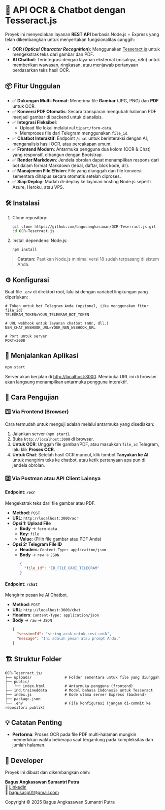 # 🚀 API OCR & Chatbot dengan Tesseract.js

Proyek ini menyediakan layanan **REST API** berbasis Node.js + Express yang telah dikembangkan untuk menyertakan fungsionalitas canggih:

* **OCR (*Optical Character Recognition*)**: Menggunakan [Tesseract.js](https://tesseract.projectnaptha.com/) untuk mengekstrak teks dari gambar dan PDF.
* **AI Chatbot**: Terintegrasi dengan layanan eksternal (misalnya, n8n) untuk memberikan wawasan, ringkasan, atau menjawab pertanyaan berdasarkan teks hasil OCR.

## 📦 Fitur Unggulan

* ✅ **Dukungan Multi-Format**: Menerima file **Gambar** (JPG, PNG) dan **PDF** untuk OCR.
* ✅ **Konversi PDF Otomatis**: Secara transparan mengubah halaman PDF menjadi gambar di backend untuk dianalisis.
* ✅ **Integrasi Fleksibel**:
  * Upload file lokal melalui `multipart/form-data`.
  * Memproses file dari Telegram menggunakan `file_id`.
* ✅ **Chatbot Interaktif**: Endpoint `/chat` untuk berinteraksi dengan AI, menganalisis hasil OCR, atau percakapan umum.
* ✅ **Frontend Modern**: Antarmuka pengguna dua kolom (OCR & Chat) yang responsif, dibangun dengan Bootstrap.
* ✅ **Render Markdown**: Jendela obrolan dapat menampilkan respons dari bot dalam format Markdown (tebal, daftar, blok kode, dll).
* ✅ **Manajemen File Efisien**: File yang diunggah dan file konversi sementara dihapus secara otomatis setelah diproses.
* ✅ **Siap Deploy**: Mudah di-deploy ke layanan hosting Node.js seperti Azure, Heroku, atau VPS.

## 🛠️ Instalasi

1. Clone repository:
   ```bash
   git clone https://github.com/bagusangkasawan/OCR-Teserract.js.git
   cd OCR-Teserract.js
   ```
2. Install dependensi Node.js:
   ```bash
   npm install
   ```

> **Catatan:** Pastikan Node.js minimal versi 18 sudah terpasang di sistem Anda.

## ⚙️ Konfigurasi

Buat file `.env` di direktori root, lalu isi dengan variabel lingkungan yang diperlukan:

```env
# Token untuk bot Telegram Anda (opsional, jika menggunakan fitur file_id)
TELEGRAM_TOKEN=YOUR_TELEGRAM_BOT_TOKEN

# URL webhook untuk layanan chatbot (n8n, dll.)
N8N_CHAT_WEBHOOK_URL=YOUR_N8N_WEBHOOK_URL

# Port untuk server
PORT=3000
```

## 🚀 Menjalankan Aplikasi

```bash
npm start
```

Server akan berjalan di [http://localhost:3000](http://localhost:3000). Membuka URL ini di browser akan langsung menampilkan antarmuka pengguna interaktif.

## 🧪 Cara Pengujian

### 1️⃣ Via Frontend (Browser)

Cara termudah untuk menguji adalah melalui antarmuka yang disediakan:
1. Jalankan server (`npm start`).
2. Buka `http://localhost:3000` di browser.
3. **Untuk OCR**: Unggah file gambar/PDF, atau masukkan `file_id` Telegram, lalu klik **Proses OCR**.
4. **Untuk Chat**: Setelah hasil OCR muncul, klik tombol **Tanyakan ke AI** untuk mengirim teks ke chatbot, atau ketik pertanyaan apa pun di jendela obrolan.

### 2️⃣ Via Postman atau API Client Lainnya

#### Endpoint: `/ocr`

Mengekstrak teks dari file gambar atau PDF.

* **Method**: `POST`
* **URL**: `http://localhost:3000/ocr`
* **Opsi 1: Upload File**
  * **Body** → `form-data`
  * **Key**: `file`
  * **Value**: (Pilih file gambar atau PDF Anda)
* **Opsi 2: Telegram File ID**
  * **Headers**: `Content-Type: application/json`
  * **Body** → `raw` → `JSON`
    ```json
    {
      "file_id": "ID_FILE_DARI_TELEGRAM"
    }
    ```

#### Endpoint: `/chat`

Mengirim pesan ke AI Chatbot.

* **Method**: `POST`
* **URL**: `http://localhost:3000/chat`
* **Headers**: `Content-Type: application/json`
* **Body** → `raw` → `JSON`
  ```json
  {
    "sessionId": "string_acak_untuk_sesi_unik",
    "message": "Ini adalah pesan atau prompt Anda."
  }
  ```

## 🏗️ Struktur Folder

```
OCR-Teserract.js/
├── uploads/               # Folder sementara untuk file yang diunggah
├── public/
│   └── index.html         # Antarmuka pengguna (frontend)
├── ind.traineddata        # Model bahasa Indonesia untuk Tesseract
├── index.js               # Kode utama server Express (backend)
├── package.json
└── .env                   # File konfigurasi (jangan di-commit ke repositori publik)
```

## 💡 Catatan Penting

* **Performa**: Proses OCR pada file PDF multi-halaman mungkin memerlukan waktu beberapa saat tergantung pada kompleksitas dan jumlah halaman.

## 👤 Developer

Proyek ini dibuat dan dikembangkan oleh:

**Bagus Angkasawan Sumantri Putra**  
🔗 [LinkedIn](https://www.linkedin.com/in/bagus-angkasawan-sumantri-putra)  
📧 bagusasp01@gmail.com  

Copyright © 2025 Bagus Angkasawan Sumantri Putra
